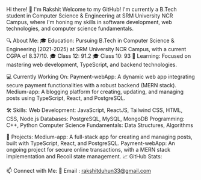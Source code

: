 Hi there! 👋 I'm Rakshit
Welcome to my GitHub! I'm currently a B.Tech student in Computer Science & Engineering at SRM University NCR Campus, where I'm honing my skills in software development, web technologies, and computer science fundamentals.

🔍 About Me:
🎓 Education: Pursuing B.Tech in Computer Science & Engineering (2021-2025) at SRM University NCR Campus, with a current CGPA of 8.37/10.
🎓 Class 12: 91.2
🎓 Class 10: 93
🌱 Learning: Focused on mastering web development, TypeScript, and backend technologies.

💻 Currently Working On:
Payment-webApp: A dynamic web app integrating secure payment functionalities with a robust backend (MERN stack).
Medium-app: A blogging platform for creating, updating, and managing posts using TypeScript, React, and PostgreSQL.

🛠️ Skills:
Web Development: JavaScript, ReactJS, Tailwind CSS, HTML, CSS, Node.js
Databases: PostgreSQL, MySQL, MongoDB
Programming: C++, Python
Computer Science Fundamentals: Data Structures, Algorithms

🚀 Projects:
Medium-app: A full-stack app for creating and managing posts, built with TypeScript, React, and PostgreSQL.
Payment-webApp: An ongoing project for secure online transactions, with a MERN stack implementation and Recoil state management.
📈 GitHub Stats:

📫 Connect with Me:
📧 Email : rakshitduhun33@gmail.com
